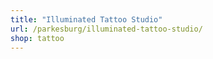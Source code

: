 ```yaml
---
title: "Illuminated Tattoo Studio"
url: /parkesburg/illuminated-tattoo-studio/
shop: tattoo
---
```

